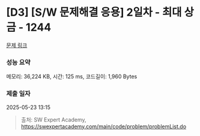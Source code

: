 # [D3] [S/W 문제해결 응용] 2일차 - 최대 상금 - 1244 

[문제 링크](https://swexpertacademy.com/main/code/problem/problemDetail.do?contestProbId=AV15Khn6AN0CFAYD) 

### 성능 요약

메모리: 36,224 KB, 시간: 125 ms, 코드길이: 1,960 Bytes

### 제출 일자

2025-05-23 13:15



> 출처: SW Expert Academy, https://swexpertacademy.com/main/code/problem/problemList.do